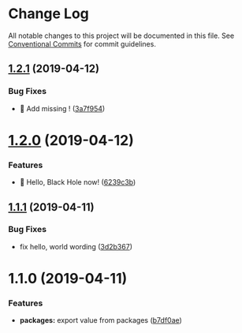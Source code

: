 # Change Log

All notable changes to this project will be documented in this file.
See [Conventional Commits](https://conventionalcommits.org) for commit guidelines.

## [1.2.1](https://github.com/n3tr/lerna-cz-sematic-release/compare/@n3tr/mono-hello-world@1.2.0...@n3tr/mono-hello-world@1.2.1) (2019-04-12)


### Bug Fixes

* 🐛 Add missing ! ([3a7f954](https://github.com/n3tr/lerna-cz-sematic-release/commit/3a7f954))





# [1.2.0](https://github.com/n3tr/lerna-cz-sematic-release/compare/@n3tr/mono-hello-world@1.1.1...@n3tr/mono-hello-world@1.2.0) (2019-04-12)


### Features

* 🎸 Hello, Black Hole now! ([6239c3b](https://github.com/n3tr/lerna-cz-sematic-release/commit/6239c3b))





## [1.1.1](https://github.com/n3tr/lerna-cz-sematic-release/compare/@n3tr/mono-hello-world@1.1.0...@n3tr/mono-hello-world@1.1.1) (2019-04-11)


### Bug Fixes

* fix hello, world wording ([3d2b367](https://github.com/n3tr/lerna-cz-sematic-release/commit/3d2b367))





# 1.1.0 (2019-04-11)


### Features

* **packages:** export value from packages ([b7df0ae](https://github.com/n3tr/lerna-cz-sematic-release/commit/b7df0ae))
